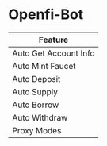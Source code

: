 # Openfi-Bot

| Feature                |
|------------------------|
| Auto Get Account Info  |
| Auto Mint Faucet       |
| Auto Deposit           |
| Auto Supply            |
| Auto Borrow            |
| Auto Withdraw          |
| Proxy Modes            |
